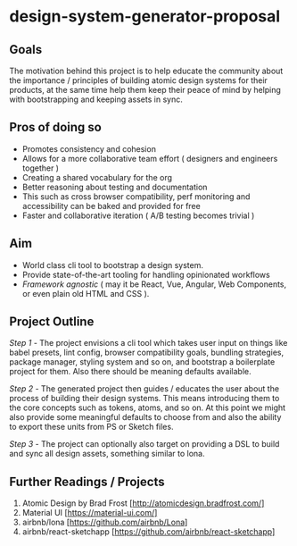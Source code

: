 # design-system-generator-proposal

## Goals 

The motivation behind this project is to help educate the community about the importance / principles of building atomic design systems for their products, at the same time help them keep their peace of mind by helping with bootstrapping and keeping assets in sync. 

## Pros of doing so

* Promotes consistency and cohesion
* Allows for a more collaborative team effort ( designers and engineers together )
* Creating a shared vocabulary for the org
* Better reasoning about testing and documentation
* This such as cross browser compatibility, perf monitoring and accessibility can be baked and provided for free
* Faster and collaborative iteration ( A/B testing becomes trivial )

## Aim 

* World class cli tool to bootstrap a design system.
* Provide state-of-the-art tooling for handling opinionated workflows
* *Framework agnostic* ( may it be React, Vue, Angular, Web Components, or even plain old HTML and CSS ).

## Project Outline 

*Step 1* - The project envisions a cli tool which takes user input on things like babel presets, lint config, browser compatibility goals, bundling strategies, package manager, styling system and so on, and bootstrap a boilerplate project for them. Also there should be meaning defaults available. 

*Step 2* - The generated project then guides / educates the user about the process of building their design systems. This means introducing them to the core concepts such as tokens, atoms, and so on. At this point we might also provide some meaningful defaults to choose from and also the ability to export these units from PS or Sketch files.

*Step 3* - The project can optionally also target on providing a DSL to build and sync all design assets, something similar to lona. 


## Further Readings / Projects

1. Atomic Design by Brad Frost [http://atomicdesign.bradfrost.com/]
2. Material UI [https://material-ui.com/]
3. airbnb/lona [https://github.com/airbnb/Lona]
4. airbnb/react-sketchapp [https://github.com/airbnb/react-sketchapp]
